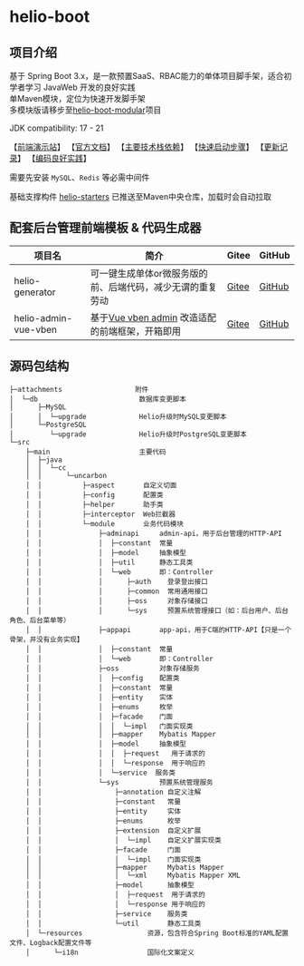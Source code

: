 # helio-boot

## 项目介绍

基于 Spring Boot 3.x，是一款预置SaaS、RBAC能力的单体项目脚手架，适合初学者学习 JavaWeb 开发的良好实践  
单Maven模块，定位为快速开发脚手架  
多模块版请移步至[helio-boot-modular](https://github.com/uncarbon97/helio-boot-modular)项目

JDK compatibility: 17 - 21

【[前端演示站](https://helio-demo.uncarbon.cc/)】
【[官方文档](https://helio.uncarbon.cc/)】 
【[主要技术栈依赖](https://helio.uncarbon.cc/#/i18n/zh-CN/helio-starters/dependencies)】
【[快速启动步骤](https://helio.uncarbon.cc/#/i18n/zh-CN/helio-boot/quick-start)】
【[更新记录](https://helio.uncarbon.cc/#/i18n/zh-CN/appendix/change-log)】
【[编码良好实践](https://helio.uncarbon.cc/#/i18n/zh-CN/experience/good-practices)】

需要先安装 `MySQL`、`Redis` 等必需中间件

基础支撑构件 [helio-starters](https://github.com/uncarbon97/helio-starters) 已推送至Maven中央仓库，加载时会自动拉取

## 配套后台管理前端模板 & 代码生成器
| 项目名                  | 简介                                                                          | Gitee                                                      | GitHub                                                       |
|----------------------|-----------------------------------------------------------------------------|------------------------------------------------------------|--------------------------------------------------------------|
| helio-generator      | 可一键生成单体or微服务版的前、后端代码，减少无谓的重复劳动                                              | [Gitee](https://gitee.com/uncarbon97/helio-generator)      | [GitHub](https://github.com/uncarbon97/helio-generator)      |
| helio-admin-vue-vben | 基于[Vue vben admin](https://github.com/anncwb/vue-vben-admin) 改造适配的前端框架，开箱即用 | [Gitee](https://gitee.com/uncarbon97/helio-admin-vue-vben) | [GitHub](https://github.com/uncarbon97/helio-admin-vue-vben) |

## 源码包结构
```
├─attachments                  附件
│  └─db                         数据库变更脚本
│      ├─MySQL
│      │  └─upgrade             Helio升级时MySQL变更脚本
│      └─PostgreSQL
│         └─upgrade             Helio升级时PostgreSQL变更脚本
└─src
    ├─main                      主要代码
    │  ├─java
    │  │  └─cc
    │  │      └─uncarbon
    │  │          ├─aspect       自定义切面
    │  │          ├─config       配置类
    │  │          ├─helper       助手类
    │  │          ├─interceptor  Web拦截器
    │  │          └─module       业务代码模块
    │  │              ├─adminapi     admin-api，用于后台管理的HTTP-API
    │  │              │  ├─constant  常量
    │  │              │  ├─model     抽象模型
    │  │              │  ├─util      静态工具类
    │  │              │  └─web       即：Controller
    │  │              │      ├─auth    登录登出接口
    │  │              │      ├─common  常用通用接口
    │  │              │      ├─oss     对象存储接口
    │  │              │      └─sys     预置系统管理接口（如：后台用户、后台角色、后台菜单等）
    │  │              ├─appapi       app-api，用于C端的HTTP-API【只是一个骨架，并没有业务实现】
    │  │              │  ├─constant  常量
    │  │              │  └─web       即：Controller
    │  │              ├─oss          对象存储服务
    │  │              │  ├─config    配置类
    │  │              │  ├─constant  常量
    │  │              │  ├─entity    实体
    │  │              │  ├─enums     枚举
    │  │              │  ├─facade    门面
    │  │              │  │  └─impl   门面实现类
    │  │              │  ├─mapper    Mybatis Mapper
    │  │              │  ├─model     抽象模型
    │  │              │  │  ├─request   用于请求的
    │  │              │  │  └─response  用于响应的
    │  │              │  └─service  服务类
    │  │              └─sys          预置系统管理服务
    │  │                  ├─annotation 自定义注解
    │  │                  ├─constant   常量
    │  │                  ├─entity     实体
    │  │                  ├─enums      枚举
    │  │                  ├─extension  自定义扩展
    │  │                  │  └─impl    自定义扩展实现类
    │  │                  ├─facade     门面
    │  │                  │  └─impl    门面实现类
    │  │                  ├─mapper     Mybatis Mapper
    │  │                  │  └─xml     Mybatis Mapper XML
    │  │                  ├─model      抽象模型
    │  │                  │  ├─request  用于请求的
    │  │                  │  └─response 用于响应的
    │  │                  ├─service    服务类
    │  │                  └─util       静态工具类
    │  └─resources                资源，包含符合Spring Boot标准的YAML配置文件、Logback配置文件等
    │      └─i18n                 国际化文案定义
```
